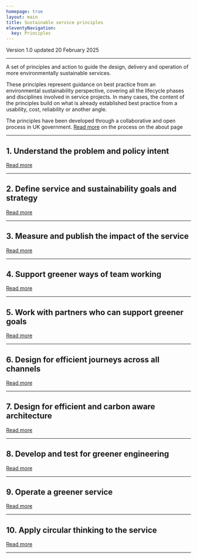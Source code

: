 ```yaml
---
homepage: true
layout: main
title: Sustainable service principles
eleventyNavigation:
  key: Principles
---
```


Version 1.0 updated 20 February 2025

* * *

A set of principles and action to guide the design, delivery and operation of more environmentally sustainable services.

These principles represent guidance on best practice from an environmental sustainability perspective, covering all the lifecycle phases and disciplines involved in service projects. In many cases, the content of the principles build on what is already established best practice from a usability, cost, reliability or another angle.

The principles have been developed through a collaborative and open process in UK government. [Read more](#) on the process on the about page

* * *
## 1\. Understand the problem and policy intent
[Read more](#)
* * *

## 2\. Define service and sustainability goals and strategy
[Read more](#)

* * *

## 3\. Measure and publish the impact of the service
[Read more](#)

* * *

## 4\. Support greener ways of team working
[Read more](#)

* * *

## 5\. Work with partners who can support greener goals
[Read more](#)

* * *

## 6\. Design for efficient journeys across all channels
[Read more](#)

* * *

## 7\. Design for efficient and carbon aware architecture
[Read more](#)

* * *

## 8\. Develop and test for greener engineering
[Read more](principles/8-develop-and-test-for-efficent-engineering)

* * *

## 9\. Operate a greener service
[Read more](#)

* * *

## 10\. Apply circular thinking to the service
[Read more](#)

* * *
